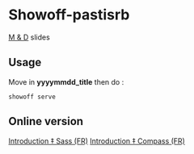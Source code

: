# Showoff-pastisrb

[M & D](http://www.webdesigner-developpeur-marseille.com/) slides 

## Usage

Move in __yyyymmdd_title__ then do :

```
showoff serve
```

## Online version

[Introduction ‡ Sass (FR)](http://maylis-sass.herokuapp.com)
[Introduction ‡ Compass (FR)](http://maylis-compass.herokuapp.com)